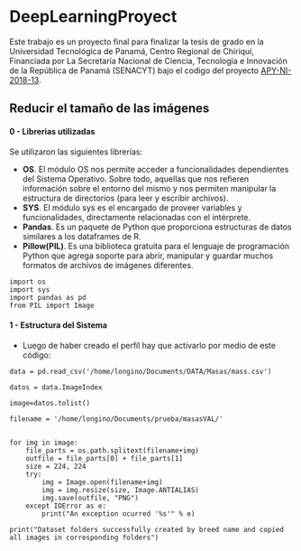 # DeepLearningProyect

Este trabajo es un proyecto final para finalizar la tesis de grado en la Universidad Tecnológica de Panamá, Centro Regional de Chiriquí, Financiada por La Secretaría Nacional de Ciencia, Tecnología e Innovación de la República de Panamá (SENACYT) bajo el codigo del proyecto [APY-NI-2018-13](https://www.senacyt.gob.pa/wp-content/uploads/2018/04/ACTA-DE-RECEPCI%C3%93N-DE-PROPUESTAS-DE-NUEVOS-INVESTIGADORES-2018-RONDA-I.pdf).


## Reducir el tamaño de las imágenes

#### 0 - Librerias utilizadas
Se utilizaron las siguientes librerías:

- **OS**. El módulo OS nos permite acceder a funcionalidades dependientes del Sistema Operativo. Sobre todo, aquellas que nos refieren información sobre el entorno del mismo y nos permiten manipular la estructura de directorios (para leer y escribir archivos).
- **SYS**. El módulo sys es el encargado de proveer variables y funcionalidades, directamente relacionadas con el intérprete.
- **Pandas**. Es un paquete de Python que proporciona estructuras de datos similares a los dataframes de R.
- **Pillow(PIL)**. Es una biblioteca gratuita para el lenguaje de programación Python que agrega soporte para abrir, manipular y guardar muchos formatos de archivos de imágenes diferentes.
```
import os
import sys
import pandas as pd
from PIL import Image
```
#### 1 - Estructura del Sistema
- Luego de haber creado el perfíl hay que activarlo por medio de este código:
```
data = pd.read_csv('/home/longino/Documents/DATA/Masas/mass.csv')

datos = data.ImageIndex

image=datos.tolist()

filename = '/home/longino/Documents/prueba/masasVAL/'


for img in image:
	file_parts = os.path.splitext(filename+img)
	outfile = file_parts[0] + file_parts[1]
	size = 224, 224
	try:
		img = Image.open(filename+img)
		img = img.resize(size, Image.ANTIALIAS)
		img.save(outfile, "PNG")
	except IOError as e:
		print("An exception ocurred '%s'" % e)

print("Dataset folders successfully created by breed name and copied all images in corresponding folders")
```



